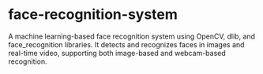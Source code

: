 # face-recognition-system
A machine learning-based face recognition system using OpenCV, dlib, and face_recognition libraries. It detects and recognizes faces in images and real-time video, supporting both image-based and webcam-based recognition.
